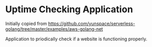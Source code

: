 # Uptime Checking Application

Initially copied from https://github.com/yunspace/serverless-golang/tree/master/examples/aws-golang-net

Application to priodically check if a website is functioning properly.

